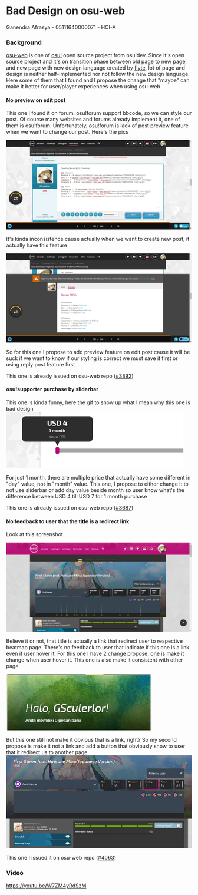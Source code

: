 # Bad Design on osu-web
Ganendra Afrasya - 05111640000071 - HCI-A

### Background

[osu-web](https://github.com/ppy/osu-web) is one of [osu!](https://osu.ppy.sh/) open source project from osu!dev. Since it's open source project and it's on transition phase between [old page](https://old.ppy.sh/) to new page, and new page with new design language created by [flyte](https://osu.ppy.sh/users/3103765), lot of page and design is neither half-implemented nor not follow the new design language. Here some of them that I found and I propose the change that "maybe" can make it better for user/player experiences when using osu-web

#### No preview on edit post

This one I found it on forum. osu!forum support bbcode, so we can style our post. Of course many websites and forums already implement it, one of them is osu!forum. Unfortunately, osu!forum is lack of post preview feature when we want to change our post. Here's the pics

![example](img/chrome_2019-02-13_13-50-06.png)

It's kinda inconsistence cause actually when we want to create new post, it actually have this feature

![](img/chrome_2019-02-13_13-53-02.png)

So for this one I propose to add preview feature on edit post cause it will be suck if we want to know if our styling is correct we must save it first or using reply post feature first

This one is already issued on osu-web repo ([#3892](https://github.com/ppy/osu-web/issues/3892))

#### osu!supporter purchase by sliderbar

This one is kinda funny, here the gif to show up what I mean why this one is bad design
![](img/osu_supporter_slider.gif)

For just 1 month, there are multiple price that actually have some different in "day" value, not in "month" value. 
This one, I propose to either change it to not use sliderbar or add day value beside month so user know what's the difference between USD 4 till USD 7 for 1 month purchase

This one is already issued on osu-web repo ([#3687](https://github.com/ppy/osu-web/issues/3687))

#### No feedback to user that the title is a redirect link

Look at this screenshot

![](img/chrome_2019-02-13_14-16-31.png)

Believe it or not, that title is actually a link that redirect user to respective beatmap page. There's no feedback to user that indicate if this one is a link even if user hover it. For this one I have 2 change propose, one is make it change when user hover it. This one is also make it consistent with other page


![](img/example_hover.gif)

But this one still not make it obvious that is a link, right? So my second propose is make it not a link and add a button that obviously show to user that it redirect us to another page
![](img/chrome_2019-02-13_14-16-32.png)

This one I issued it on osu-web repo ([#4063](https://github.com/ppy/osu-web/issues/4063))

### Video

https://youtu.be/W7ZM4yRdSzM